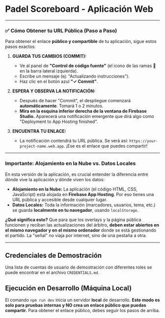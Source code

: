 # Padel Scoreboard - Aplicación Web

---

### ✅ **Cómo Obtener tu URL Pública (Paso a Paso)**

Para obtener el enlace **público y compartible** de tu aplicación, sigue estos pasos exactos:

1.  **GUARDA TUS CAMBIOS (COMMIT):**
    *   Ve al panel de **"Control de código fuente"** (el icono de las ramas 🌲 en la barra lateral izquierda).
    *   Escribe un mensaje (ej: "Actualizando instrucciones").
    *   Haz clic en el botón azul **"✓ Commit"**.

2.  **ESPERA Y OBSERVA LA NOTIFICACIÓN:**
    *   Después de hacer "Commit", el despliegue comenzará **automáticamente**. Tomará 1 o 2 minutos.
    *   **Mira en la esquina inferior derecha de la ventana de Firebase Studio.** Aparecerá una notificación emergente que dirá algo como "Deployment to App Hosting finished".

3.  **ENCUENTRA TU ENLACE:**
    *   La notificación contendrá tu URL pública. Se verá así: `https://your-project-name.web.app`. ¡Ese es el enlace que puedes compartir!

---

### **Importante: Alojamiento en la Nube vs. Datos Locales**

En esta versión de la aplicación, es crucial entender la diferencia entre dónde vive la aplicación y dónde viven los datos:

*   **Alojamiento en la Nube:** La aplicación (el código HTML, CSS, JavaScript) está alojada en **Firebase App Hosting**. Por eso tienes una URL pública y accesible desde cualquier lugar.
*   **Datos Locales:** Toda la información (marcadores, usuarios, tema, etc.) se guarda **localmente en tu navegador**, usando `localStorage`.

**¿Qué significa esto?** Que para que los overlays y la página pública funcionen y reciban las actualizaciones del árbitro, **deben estar abiertos en el mismo navegador y en el mismo ordenador** donde se está gestionando el partido. La "señal" no viaja por internet, sino de una pestaña a otra.

---

## Credenciales de Demostración

Una lista de cuentas de usuario de demostración con diferentes roles se puede encontrar en el archivo `CREDENTIALS.md`.

## Ejecución en Desarrollo (Máquina Local)

El comando `npm run dev` inicia un servidor **local** de desarrollo. **Este modo es solo para pruebas internas y NO crea un enlace público que puedas compartir.** Para obtener el enlace público, debes seguir los pasos de arriba.
